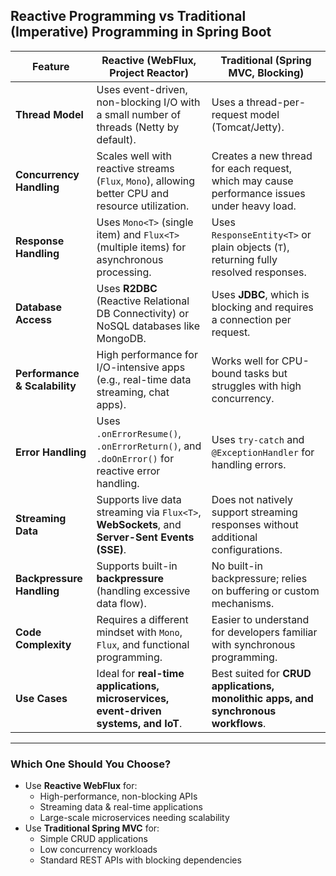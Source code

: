 ## **Reactive Programming vs Traditional (Imperative) Programming in Spring Boot**

| Feature | **Reactive (WebFlux, Project Reactor)** | **Traditional (Spring MVC, Blocking)** |
|---------|---------------------------------|---------------------------------|
| **Thread Model** | Uses event-driven, non-blocking I/O with a small number of threads (Netty by default). | Uses a thread-per-request model (Tomcat/Jetty). |
| **Concurrency Handling** | Scales well with reactive streams (`Flux`, `Mono`), allowing better CPU and resource utilization. | Creates a new thread for each request, which may cause performance issues under heavy load. |
| **Response Handling** | Uses `Mono<T>` (single item) and `Flux<T>` (multiple items) for asynchronous processing. | Uses `ResponseEntity<T>` or plain objects (`T`), returning fully resolved responses. |
| **Database Access** | Uses **R2DBC** (Reactive Relational DB Connectivity) or NoSQL databases like MongoDB. | Uses **JDBC**, which is blocking and requires a connection per request. |
| **Performance & Scalability** | High performance for I/O-intensive apps (e.g., real-time data streaming, chat apps). | Works well for CPU-bound tasks but struggles with high concurrency. |
| **Error Handling** | Uses `.onErrorResume()`, `.onErrorReturn()`, and `.doOnError()` for reactive error handling. | Uses `try-catch` and `@ExceptionHandler` for handling errors. |
| **Streaming Data** | Supports live data streaming via `Flux<T>`, **WebSockets**, and **Server-Sent Events (SSE)**. | Does not natively support streaming responses without additional configurations. |
| **Backpressure Handling** | Supports built-in **backpressure** (handling excessive data flow). | No built-in backpressure; relies on buffering or custom mechanisms. |
| **Code Complexity** | Requires a different mindset with `Mono`, `Flux`, and functional programming. | Easier to understand for developers familiar with synchronous programming. |
| **Use Cases** | Ideal for **real-time applications, microservices, event-driven systems, and IoT**. | Best suited for **CRUD applications, monolithic apps, and synchronous workflows**. |

---

### **Which One Should You Choose?**
- Use **Reactive WebFlux** for:
    - High-performance, non-blocking APIs
    - Streaming data & real-time applications
    - Large-scale microservices needing scalability
- Use **Traditional Spring MVC** for:
    - Simple CRUD applications
    - Low concurrency workloads
    - Standard REST APIs with blocking dependencies
